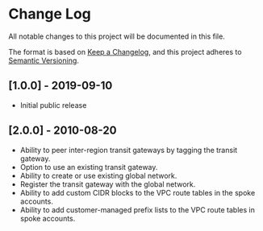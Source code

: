 # Change Log
All notable changes to this project will be documented in this file.

The format is based on [Keep a Changelog](https://keepachangelog.com/en/1.0.0/),
and this project adheres to [Semantic Versioning](https://semver.org/spec/v2.0.0.html).

## [1.0.0] - 2019-09-10
- Initial public release

## [2.0.0] - 2010-08-20
- Ability to peer inter-region transit gateways by tagging the transit gateway.
- Option to use an existing transit gateway.
- Ability to create or use existing global network.
- Register the transit gateway with the global network.
- Ability to add custom CIDR blocks to the VPC route tables in the spoke accounts.
- Ability to add customer-managed prefix lists to the VPC route tables in spoke accounts.
